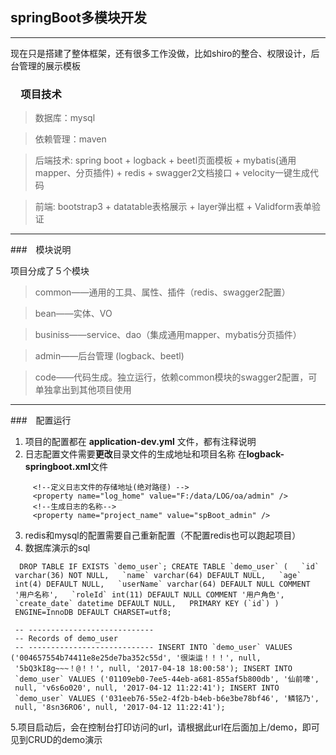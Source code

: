 ##  springBoot多模块开发 ##
----
现在只是搭建了整体框架，还有很多工作没做，比如shiro的整合、权限设计，后台管理的展示模板

### 　项目技术
> 数据库：mysql         

> 依赖管理：maven

> 后端技术: spring boot + logback +  beetl页面模板 +  mybatis(通用mapper、分页插件) + redis + swagger2文档接口 + velocity一键生成代码

> 前端: bootstrap3 + datatable表格展示 + layer弹出框 + Validform表单验证

----

###　模块说明
　

项目分成了５个模块
> common——通用的工具、属性、插件（redis、swagger2配置）　

> bean——实体、VO

> businiss——service、dao（集成通用mapper、mybatis分页插件）

> admin——后台管理 (logback、beetl)

> code——代码生成。独立运行，依赖common模块的swagger2配置，可单独拿出到其他项目使用

----

###　配置运行
 
 

 1. 项目的配置都在 **application-dev.yml** 文件，都有注释说明
 2. 日志配置文件需要**更改**目录文件的生成地址和项目名称
在**logback-springboot.xml**文件
```
     <!--定义日志文件的存储地址(绝对路径) -->
     <property name="log_home" value="F:/data/LOG/oa/admin" />
     <!--生成日志的名称-->
     <property name="project_name" value="spBoot_admin" />
```

 3. redis和mysql的配置需要自己重新配置（不配置redis也可以跑起项目）
 4. 数据库演示的sql
 
```
  DROP TABLE IF EXISTS `demo_user`; CREATE TABLE `demo_user` (   `id`
 varchar(36) NOT NULL,   `name` varchar(64) DEFAULT NULL,   `age`
 int(4) DEFAULT NULL,   `userName` varchar(64) DEFAULT NULL COMMENT
 '用户名称',   `roleId` int(11) DEFAULT NULL COMMENT '用户角色',  
 `create_date` datetime DEFAULT NULL,   PRIMARY KEY (`id`) )
 ENGINE=InnoDB DEFAULT CHARSET=utf8;
 
 -- ----------------------------
 -- Records of demo_user
 -- ---------------------------- INSERT INTO `demo_user` VALUES ('004657554b74411e8e25de7ba352c55d', '很柒运！！！', null,
 '5bQ3kI8g~~~！@！！', null, '2017-04-18 18:00:58'); INSERT INTO
 `demo_user` VALUES ('01109eb0-7ee5-44eb-a681-855af5b800db', '仙前嚎',
 null, 'v6s6o020', null, '2017-04-12 11:22:41'); INSERT INTO
 `demo_user` VALUES ('031eeb76-55e2-4f2b-b4eb-b6e3be78bf46', '鳞铭乃',
 null, '8sn36RO6', null, '2017-04-12 11:22:41');
```

5.项目启动后，会在控制台打印访问的url，请根据此url在后面加上/demo，即可见到CRUD的demo演示

 